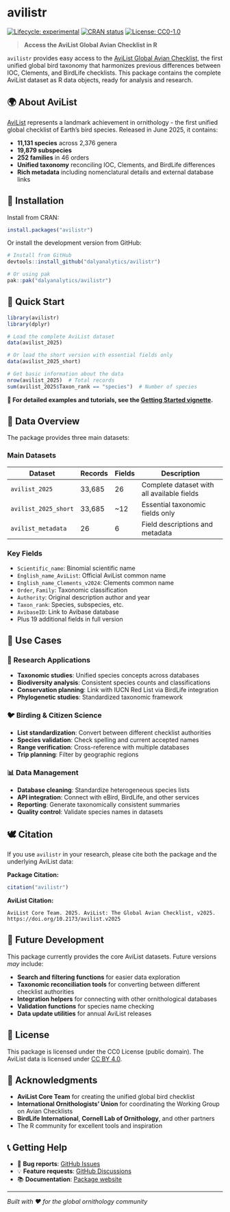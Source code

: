 
<!-- README.md is generated from README.Rmd. Please edit that file -->

# avilistr

<!-- badges: start -->

[![Lifecycle:
experimental](https://img.shields.io/badge/lifecycle-experimental-orange.svg)](https://lifecycle.r-lib.org/articles/stages.html#experimental)
[![CRAN
status](https://www.r-pkg.org/badges/version/avilistr)](https://CRAN.R-project.org/package=avilistr)
[![License:
CC0-1.0](https://img.shields.io/badge/License-CC0%201.0-lightgrey.svg)](http://creativecommons.org/publicdomain/cc0/)
<!-- badges: end -->

> **Access the AviList Global Avian Checklist in R**

`avilistr` provides easy access to the [AviList Global Avian
Checklist](https://www.avilist.org/), the first unified global bird
taxonomy that harmonizes previous differences between IOC, Clements, and
BirdLife checklists. This package contains the complete AviList dataset
as R data objects, ready for analysis and research.

## 🌍 About AviList

[AviList](https://www.avilist.org/) represents a landmark achievement in
ornithology - the first unified global checklist of Earth’s bird
species. Released in June 2025, it contains:

- **11,131 species** across 2,376 genera
- **19,879 subspecies**
- **252 families** in 46 orders
- **Unified taxonomy** reconciling IOC, Clements, and BirdLife
  differences
- **Rich metadata** including nomenclatural details and external
  database links

## 🦅 Installation

Install from CRAN:

``` r
install.packages("avilistr")
```

Or install the development version from GitHub:

``` r
# Install from GitHub
devtools::install_github("dalyanalytics/avilistr")

# Or using pak
pak::pak("dalyanalytics/avilistr")
```

## 🦆 Quick Start

``` r
library(avilistr)
library(dplyr)

# Load the complete AviList dataset
data(avilist_2025)

# Or load the short version with essential fields only
data(avilist_2025_short)

# Get basic information about the data
nrow(avilist_2025)  # Total records
sum(avilist_2025$Taxon_rank == "species")  # Number of species
```

**📖 For detailed examples and tutorials, see the [Getting Started
vignette](vignettes/getting-started.html).**

## 🦜 Data Overview

The package provides three main datasets:

### **Main Datasets**

| Dataset | Records | Fields | Description |
|----|----|----|----|
| `avilist_2025` | 33,685 | 26 | Complete dataset with all available fields |
| `avilist_2025_short` | 33,685 | ~12 | Essential taxonomic fields only |
| `avilist_metadata` | 26 | 6 | Field descriptions and metadata |

### Key Fields

- `Scientific_name`: Binomial scientific name
- `English_name_AviList`: Official AviList common name  
- `English_name_Clements_v2024`: Clements common name
- `Order`, `Family`: Taxonomic classification
- `Authority`: Original description author and year
- `Taxon_rank`: Species, subspecies, etc.
- `AvibaseID`: Link to Avibase database
- Plus 19 additional fields in full version

## 🎯 Use Cases

### 🔬 **Research Applications**

- **Taxonomic studies**: Unified species concepts across databases
- **Biodiversity analysis**: Consistent species counts and
  classifications  
- **Conservation planning**: Link with IUCN Red List via BirdLife
  integration
- **Phylogenetic studies**: Standardized taxonomic framework

### 🐦 **Birding & Citizen Science**

- **List standardization**: Convert between different checklist
  authorities
- **Species validation**: Check spelling and current accepted names
- **Range verification**: Cross-reference with multiple databases
- **Trip planning**: Filter by geographic regions

### 📊 **Data Management**

- **Database cleaning**: Standardize heterogeneous species lists
- **API integration**: Connect with eBird, BirdLife, and other services
- **Reporting**: Generate taxonomically consistent summaries
- **Quality control**: Validate species names in datasets

## 🕊️ Citation

If you use `avilistr` in your research, please cite both the package and
the underlying AviList data:

**Package Citation:**

``` r
citation("avilistr")
```

**AviList Citation:**

    AviList Core Team. 2025. AviList: The Global Avian Checklist, v2025. https://doi.org/10.2173/avilist.v2025

## 🦅 Future Development

This package currently provides the core AviList datasets. Future
versions *may* include:

- **Search and filtering functions** for easier data exploration
- **Taxonomic reconciliation tools** for converting between different
  checklist authorities  
- **Integration helpers** for connecting with other ornithological
  databases
- **Validation functions** for species name checking
- **Data update utilities** for annual AviList releases

## 📄 License

This package is licensed under the CC0 License (public domain). The
AviList data is licensed under [CC BY
4.0](https://creativecommons.org/licenses/by/4.0/).

## 🙏 Acknowledgments

- **AviList Core Team** for creating the unified global bird checklist
- **International Ornithologists’ Union** for coordinating the Working
  Group on Avian Checklists  
- **BirdLife International**, **Cornell Lab of Ornithology**, and other
  partners
- The R community for excellent tools and inspiration

## 📞 Getting Help

- 🐛 **Bug reports**: [GitHub
  Issues](https://github.com/dalyanalytics/avilistr/issues)
- 💡 **Feature requests**: [GitHub
  Discussions](https://github.com/dalyanalytics/avilistr/discussions)  
- 📚 **Documentation**: [Package
  website](https://dalyanalytics.github.io/avilistr/)

------------------------------------------------------------------------

*Built with ❤️ for the global ornithology community*

